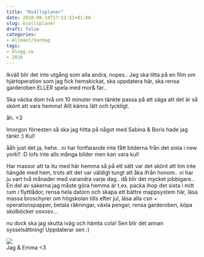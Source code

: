 ```yaml
---
title: "Kvällsplaner"
date: 2010-08-14T17:53:51+01:00
slug: kvallsplaner
draft: false
categories:
- Allmänt/Vardag
tags:
- blogg.se
- 2010
---
```

Ikväll blir det inte utgång som alla andra, nopes.. Jag ska titta på en film om hjärtoperation som jag fick hemskickat, ska uppdatera här, ska rensa garderoben ELLER spela med mor& far..  
  
Ska väcka dom två om 10 minuter men tänkte passa på att säga att det är så skönt att vara hemma! Allt känns lätt och lyckligt.  
  
åh. <3  
  
  
Imorgon förresten så ska jag hitta på något med Sabina & Boris hade jag tänkt :) Kul!  
  
ååh just det ja, hehe.. ni har fortfarande inte fått bilderna från det sista i new york!! :D Iofs inte alls många bilder men kan vara kul!  
  
  
Har massor att ta itu med här hemma så på ett sätt var det skönt att tim inte hängde med hem, trots att det var väldigt tungt att åka ifrån honom.. vi har ju vart två månader med varandra varje dag.. då blir det mycket jobbigare..  
En del av sakerna jag måste göra hemma är t.ex. packa ihop det sista i mitt rum i flyttlådor, rensa hela datorn och skapa ett bättre mappsystem här, läsa massa broschyrer om högskolan tills efter jul, läsa alla csn + operationspapper, betala räkningar, växla pengar, rensa garderoben, köpa skolböcker osvosv...  
  
  
nu dock ska jag skutta iväg och hämta cola! Sen blir det annan sysselsättning! Uppdaterar sen :)  
  
  
![](/assets/images/blogg.se/dsc03604_102643924.jpg)  
Jag & Emma <3